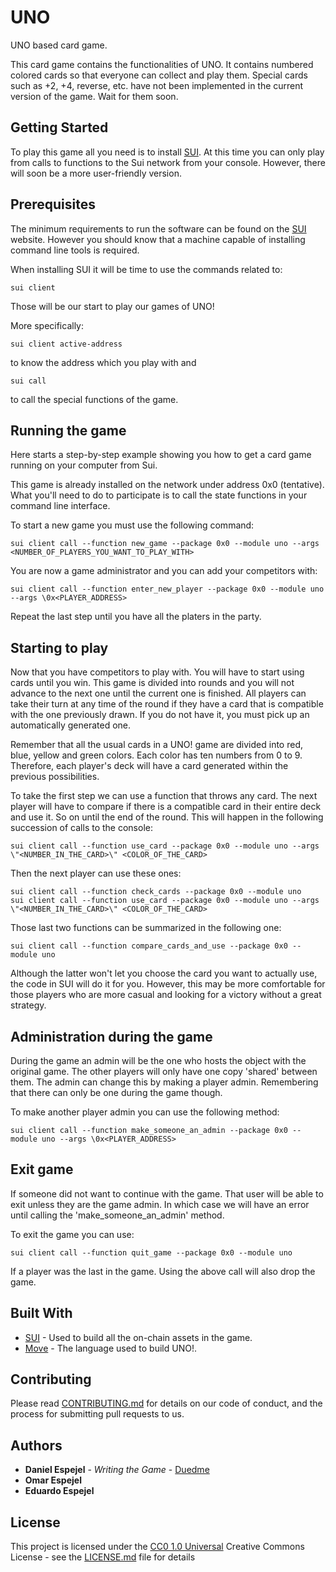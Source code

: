 # UNO

UNO based card game.

This card game contains the functionalities of UNO. It contains numbered colored cards so that everyone can collect and play them. Special cards such as +2, +4, reverse, etc. have not been implemented in the current version of the game. Wait for them soon.

## Getting Started

To play this game all you need is to install [SUI](https://docs.sui.io/build/install). At this time you can only play from calls to functions to the Sui network from your console. However, there will soon be a more user-friendly version.

## Prerequisites

The minimum requirements to run the software can be found on the [SUI](https://docs.sui.io/build/install)  website. However you should know that a machine capable of installing command line tools is required.

When installing SUI it will be time to use the commands related to:

    sui client

Those will be our start to play our games of UNO!

More specifically:

    sui client active-address

to know the address which you play with and

    sui call

to call the special functions of the game.    

## Running the game

Here starts a step-by-step example showing you how to get a card game running on your computer from Sui.

This game is already installed on the network under address 0x0 (tentative). What you'll need to do to participate is to call the state functions in your command line interface.

To start a new game you must use the following command:

    sui client call --function new_game --package 0x0 --module uno --args <NUMBER_OF_PLAYERS_YOU_WANT_TO_PLAY_WITH>

You are now a game administrator and you can add your competitors with:

    sui client call --function enter_new_player --package 0x0 --module uno --args \0x<PLAYER_ADDRESS>

Repeat the last step until you have all the platers in the party.


## Starting to play

Now that you have competitors to play with. You will have to start using cards until you win. This game is divided into rounds and you will not advance to the next one until the current one is finished. All players can take their turn at any time of the round if they have a card that is compatible with the one previously drawn. If you do not have it, you must pick up an automatically generated one.

Remember that all the usual cards in a UNO! game are divided into red, blue, yellow and green colors. Each color has ten numbers from 0 to 9. Therefore, each player's deck will have a card generated within the previous possibilities.

To take the first step we can use a function that throws any card. The next player will have to compare if there is a compatible card in their entire deck and use it. So on until the end of the round.
This will happen in the following succession of calls to the console:

    sui client call --function use_card --package 0x0 --module uno --args \"<NUMBER_IN_THE_CARD>\" <COLOR_OF_THE_CARD>

Then the next player can use these ones:

    sui client call --function check_cards --package 0x0 --module uno
    sui client call --function use_card --package 0x0 --module uno --args \"<NUMBER_IN_THE_CARD>\" <COLOR_OF_THE_CARD>

Those last two functions can be summarized in the following one:

    sui client call --function compare_cards_and_use --package 0x0 --module uno

Although the latter won't let you choose the card you want to actually use, the code in SUI will do it for you. However, this may be more comfortable for those players who are more casual and looking for a victory without a great strategy.

## Administration during the game

During the game an admin will be the one who hosts the object with the original game. The other players will only have one copy 'shared' between them. The admin can change this by making a player admin. Remembering that there can only be one during the game though.

To make another player admin you can use the following method:

    sui client call --function make_someone_an_admin --package 0x0 --module uno --args \0x<PLAYER_ADDRESS>

## Exit game

If someone did not want to continue with the game. That user will be able to exit unless they are the game admin. In which case we will have an error until calling the 'make_someone_an_admin' method.

To exit the game you can use:

    sui client call --function quit_game --package 0x0 --module uno

If a player was the last in the game. Using the above call will also drop the game.

## Built With

  - [SUI](https://sui.io/) - Used to build all the on-chain assets in the game.
  - [Move](https://github.com/MystenLabs/awesome-move) - The language used to build UNO!.

## Contributing

Please read [CONTRIBUTING.md](CONTRIBUTING.md) for details on our code
of conduct, and the process for submitting pull requests to us.


## Authors

  - **Daniel Espejel** - *Writing the Game* -
    [Duedme](https://github.com/Duedme)
  - **Omar Espejel**
  - **Eduardo Espejel**

## License

This project is licensed under the [CC0 1.0 Universal](LICENSE.md)
Creative Commons License - see the [LICENSE.md](LICENSE.md) file for
details
